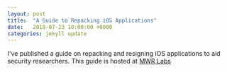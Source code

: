 ```yaml
---
layout: post
title:  "A Guide to Repacking iOS Applications"
date:   2018-07-23 10:00:00 +0000
categories: jekyll update
---
```


I've published a guide on repacking and resigning iOS applications to aid security researchers. This guide is hosted at [MWR Labs][mwr-labs]

[mwr-labs]:https://labs.withsecure.com/publications/repacking-and-resigning-ios-applications
